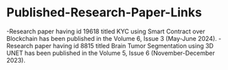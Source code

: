 # Published-Research-Paper-Links

-Research paper having id 19618 titled KYC using Smart Contract over Blockchain has been published in the Volume 6, Issue 3 (May-June 2024).
-Research paper having id 8815 titled Brain Tumor Segmentation using 3D UNET has been published in the Volume 5, Issue 6 (November-December 2023).
